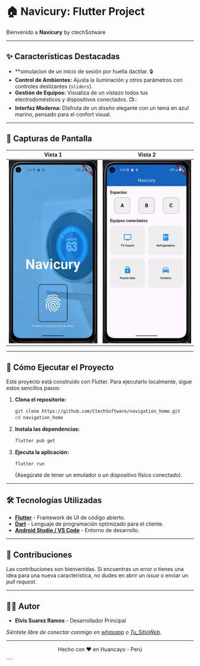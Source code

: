 # 🏠 Navicury: Flutter Project

Bienvenido a **Navicury** by ctechSotware

---
## ✨ Características Destacadas

* **simulacion de un inicio de sesión por huella dactilar. 🔒
* **Control de Ambientes:** Ajusta la iluminación y otros parámetros con controles deslizantes (`sliders`).
* **Gestión de Equipos:** Visualiza de un vistazo todos tus electrodomésticos y dispositivos conectados. 📺💡
* **Interfaz Moderna:** Disfruta de un diseño elegante con un tema en azul marino, pensado para el confort visual.
---

## 📸 Capturas de Pantalla
| Vista 1 | Vista 2 |
|:---:|:---:|
| ![Login](https://github.com/CtechSoftware/navigation_home/blob/main/assets/images/initScreen.jpg) | ![main](https://github.com/CtechSoftware/navigation_home/blob/main/assets/images/navicuryScreen.jpg) |

---

## 🚀 Cómo Ejecutar el Proyecto

Este proyecto está construido con Flutter. Para ejecutarlo localmente, sigue estos sencillos pasos:

1.  **Clona el repositorio:**
    ```bash
    git clone https://github.com/CtechSoftware/navigation_home.git
    cd navigation_home
    ```

2.  **Instala las dependencias:**
    ```bash
    flutter pub get
    ```

3.  **Ejecuta la aplicación:**
    ```bash
    flutter run
    ```
    (Asegúrate de tener un emulador o un dispositivo físico conectado).

---

## 🛠️ Tecnologías Utilizadas

* **[Flutter](https://flutter.dev/)** - Framework de UI de código abierto.
* **[Dart](https://dart.dev/)** - Lenguaje de programación optimizado para el cliente.
* **[Android Studio / VS Code](https://code.visualstudio.com/)** - Entorno de desarrollo.

---

## 🤝 Contribuciones

Las contribuciones son bienvenidas. Si encuentras un error o tienes una idea para una nueva característica, no dudes en abrir un *issue* o enviar un *pull request*.

---

## 👨‍💻 Autor

* **Elvis Suarez Ramos** - Desarrollador Principal

_Siéntete libre de conectar conmigo en [whasapp](+51966333047) o [Tu_SitioWeb](https://camilatech.com)._

---
<p align="center">
  Hecho con ❤️ en Huancayo - Perú
</p>
````




